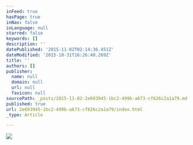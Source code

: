 ```yaml
---
inFeed: true
hasPage: true
inNav: false
inLanguage: null
starred: false
keywords: []
description: ''
datePublished: '2015-11-02T02:14:36.451Z'
dateModified: '2015-10-31T16:26:40.269Z'
title: ''
authors: []
publisher:
  name: null
  domain: null
  url: null
  favicon: null
sourcePath: _posts/2015-11-02-2e693945-1bc2-499b-a673-cf626c2a1a79.md
published: true
url: 2e693945-1bc2-499b-a673-cf626c2a1a79/index.html
_type: Article

---
```

![](https://the-grid-user-content.s3-us-west-2.amazonaws.com/c993858e-f836-4e61-a80c-3cde855fc0c3.jpg)